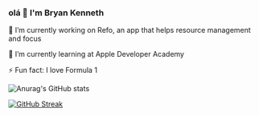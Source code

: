 ### olá 👋 I'm Bryan Kenneth

🔭 I’m currently working on Refo, an app that helps resource management and focus

 🌱 I’m currently learning at Apple Developer Academy
 
 ⚡ Fun fact: I love Formula 1
 
 ![Anurag's GitHub stats](https://github-readme-stats.vercel.app/api?username=bkenneth39&show_icons=true&theme=dark&count_private=true)
 
 [![GitHub Streak](https://streak-stats.demolab.com/?user=bkenneth39&theme=black-ice)](https://git.io/streak-stats)
<!--
**bkenneth39/bkenneth39** is a ✨ _special_ ✨ repository because its `README.md` (this file) appears on your GitHub profile.

Here are some ideas to get you started:


- 👯 I’m looking to collaborate on ...
- 🤔 I’m looking for help with ...
- 💬 Ask me about ...
- 📫 How to reach me: ...
- 😄 Pronouns: ...
- ⚡ Fun fact: ...
-->
